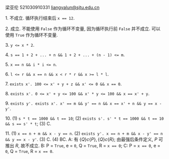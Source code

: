 梁亚伦 521030910331 <liangyalun@sjtu.edu.cn>

1\. 不成立. 循环执行结束后 `x == 12`.

2\. 成立. 不能使用 `False` 作为循环不变量, 因为循环执行前 `False` 并不成立. 可以使用 `True` 作为循环不变量.

3\. `y <= x * 2`.

4\. `s == 1 + 2 + ... + n && 1 + 2 + ... + (n - 1) <= m`.

5\. `x == n && i * i <= n`.

6\. `l <= r && x == n && x < r * r && x >= l * l`.

7\. `exists x'. 100 <= x' + y + z && x' <= 0 && x == 0`.

8\. `exists x'. 0 <= x' + y <= 100 && x' * y <= 100 && x == x' + y`.

9\. `exists y'. exists x'. x' == m && y' == n && x == x' + n && y == x - y'`.

10\. (1) `s * t == 1000 && t == 10`;
(2) `exists s'. s' * t == 1000 && t == 10 && s == s' * t`;
(3) C.

11\. (1) `x == n + m && x - y == n`.
(2) `exists y'. x == n + m && x - y' == n && y == x - y'`.
(3) C.
(4) BC.
A: 有 $\{Q\}c\{P\},\{Q\}c\{R\}$; 由最强后条件定义, $P$ 可推出 $R$, 故不成立.
B: P = `True`, e = `0`, Q = `True`, R = `x == 0`;
C: P = `x == 0`, e = `0`, Q = `True`, R = `x == 0`.
